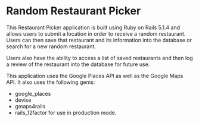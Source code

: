 # Random Restaurant Picker

This Restaurant Picker application is built using Ruby on Rails 5.1.4 and allows users to submit a location in order to receive a random restaurant. Users can then save that restaurant and its information into the database or search for a new random restaurant.

Users also have the ability to access a list of saved restaurants and then log a review of the restaurant into the database for future use.

This application uses the Google Places API as well as the Google Maps API.
It also uses the following gems:

* google_places
* devise
* gmaps4rails
* rails_12factor for use in production mode.
